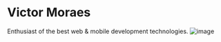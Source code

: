# Victor Moraes
Enthusiast of the best web & mobile development technologies.
![image](https://img.shields.io/badge/LinkedIn-0077B5?style=for-the-badge&logo=linkedin&logoColor=white)


<!--
**VicktorMS/VicktorMS** is a ✨ _special_ ✨ repository because its `README.md` (this file) appears on your GitHub profile.

Here are some ideas to get you started:

- 🔭 I’m currently working on ...
- 🌱 I’m currently learning ...
- 👯 I’m looking to collaborate on ...
- 🤔 I’m looking for help with ...
- 💬 Ask me about ...
- 📫 How to reach me: ...
- 😄 Pronouns: ...
- ⚡ Fun fact: ...
-->
